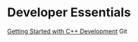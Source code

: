 # Developer Essentials

[Getting Started with C++ Development](https://www.youtube.com/watch?v=NReDubvNjRg) 
Git
